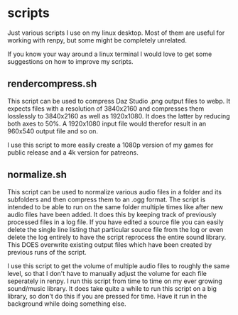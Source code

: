 # scripts
Just various scripts I use on my linux desktop.
Most of them are useful for working with renpy, but some might be completely unrelated.

If you know your way around a linux terminal I would love to get some suggestions on how to improve my scripts.

## rendercompress.sh
This script can be used to compress Daz Studio .png output files to webp. It expects files with a resolution of 3840x2160 and compresses them losslessly to 3840x2160 as well as 1920x1080. It does the latter by reducing both axes to 50%. A 1920x1080 input file would therefor result in an 960x540 output file and so on.

I use this script to more easily create a 1080p version of my games for public release and a 4k version for patreons.

## normalize.sh
This script can be used to normalize various audio files in a folder and its subfolders and then compress them to an .ogg format. The script is intended to be able to run on the same folder multiple times like after new audio files have been added. It does this by keeping track of previously processed files in a log file. If you have edited a source file you can easily delete the single line listing that particular source file from the log or even delete the log entirely to have the script reprocess the entire sound library. This DOES overwrite existing output files which have been created by previous runs of the script.

I use this script to get the volume of multiple audio files to roughly the same level, so that I don't have to manually adjust the volume for each file seperately in renpy. I run this script from time to time on my ever growing sound/music library. It does take quite a while to run this script on a big library, so don't do this if you are pressed for time. Have it run in the background while doing something else.